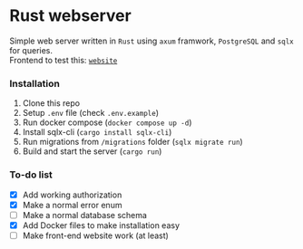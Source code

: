 # Rust webserver
Simple web server written in `Rust` using `axum` framwork, `PostgreSQL` and `sqlx` for queries.\
Frontend to test this: [`website`](../../../website)

### Installation
1. Clone this repo
2. Setup `.env` file (check `.env.example`)
3. Run docker compose (`docker compose up -d`)
4. Install sqlx-cli (`cargo install sqlx-cli`)
5. Run migrations from `/migrations` folder (`sqlx migrate run`)
6. Build and start the server (`cargo run`)

### To-do list
- [x] Add working authorization
- [x] Make a normal error enum
- [ ] Make a normal database schema
- [x] Add Docker files to make installation easy
- [ ] Make front-end website work (at least)
